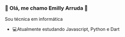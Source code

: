 ### 🌸 Olá, me chamo Emilly Arruda 🌸
Sou técnica em informática 
- 💻Atualmente estudando Javascript, Python e Dart
<!--
**EmillyArruda/EmillyArruda** is a ✨ _special_ ✨ repository because its `README.md` (this file) appears on your GitHub profile.

Here are some ideas to get you started:

- 🔭 I’m currently working on ...
- 🌱 I’m currently learning ...
- 👯 I’m looking to collaborate on ...
- 🤔 I’m looking for help with ...
- 💬 Ask me about ...
- 📫 How to reach me: ...
- 😄 Pronouns: ...
- ⚡ Fun fact: ...
-->
